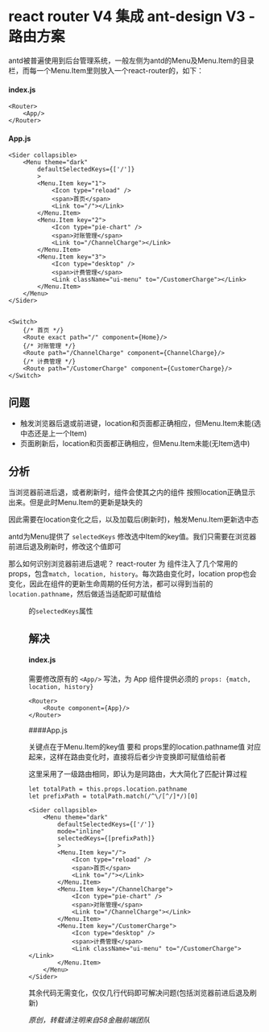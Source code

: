 # react router V4 集成 ant-design V3 - 路由方案

antd被普遍使用到后台管理系统，一般左侧为antd的Menu及Menu.Item的目录栏，而每一个Menu.Item里则放入一个react-router的<Link>，如下：

#### index.js

	<Router>
		<App/>
	</Router>


#### App.js

	<Sider collapsible>
        <Menu theme="dark" 
            defaultSelectedKeys={['/']}
            >
            <Menu.Item key="1">
                <Icon type="reload" />
                <span>首页</span>
                <Link to="/"></Link>
            </Menu.Item>
            <Menu.Item key="2">
                <Icon type="pie-chart" />
                <span>对账管理</span>
                <Link to="/ChannelCharge"></Link>
            </Menu.Item>
            <Menu.Item key="3">
                <Icon type="desktop" />
                <span>计费管理</span>
                <Link className="ui-menu" to="/CustomerCharge"></Link>
            </Menu.Item>
        </Menu>
    </Sider>


	<Switch>
        {/* 首页 */}
		<Route exact path="/" component={Home}/>
        {/* 对账管理 */}
        <Route path="/ChannelCharge" component={ChannelCharge}/>
        {/* 计费管理 */}
        <Route path="/CustomerCharge" component={CustomerCharge}/>
    </Switch>



## 问题

- 触发浏览器后退或前进键，location和页面都正确相应，但Menu.Item未能(选中态还是上一个Item)
- 页面刷新后，location和页面都正确相应，但Menu.Item未能(无Item选中)


## 分析

当浏览器前进后退，或者刷新时，<Router>组件会使其之内的<Route>组件 按照location正确显示出来。但是此时Menu.Item的更新是缺失的

因此需要在location变化之后，以及<App>加载后(刷新时)，触发Menu.Item更新选中态

antd为Menu提供了 `selectedKeys` 修改选中Item的key值。我们只需要在浏览器前进后退及刷新时，修改这个值即可

那么如何识别浏览器前进后退呢？ react-router 为 <Route>组件注入了几个常用的props，包含`match, location, history`。每次路由变化时，location prop也会变化，因此在<Route>组件的更新生命周期的任何方法，都可以得到当前的`location.pathname`，然后做适当适配即可赋值给<Menu>的`selectedKeys`属性


## 解决

#### index.js

需要修改原有的 `<App/>` 写法，为 App 组件提供必须的 `props: {match, location, history}`

	<Router>
		<Route component={App}/>
	</Router>


####App.js

关键点在于Menu.Item的key值 要和 props里的location.pathname值 对应起来，这样在路由变化时，直接将后者少许变换即可赋值给前者

这里采用了一级路由相同，即认为是同路由，大大简化了匹配计算过程

	
	let totalPath = this.props.location.pathname
    let prefixPath = totalPath.match(/^\/[^/]*/)[0]

	<Sider collapsible>
        <Menu theme="dark" 
            defaultSelectedKeys={['/']}
            mode="inline"
            selectedKeys={[prefixPath]}
            >
            <Menu.Item key="/">
                <Icon type="reload" />
                <span>首页</span>
                <Link to="/"></Link>
            </Menu.Item>
            <Menu.Item key="/ChannelCharge">
                <Icon type="pie-chart" />
                <span>对账管理</span>
                <Link to="/ChannelCharge"></Link>
            </Menu.Item>
            <Menu.Item key="/CustomerCharge">
                <Icon type="desktop" />
                <span>计费管理</span>
                <Link className="ui-menu" to="/CustomerCharge"></Link>
            </Menu.Item>
        </Menu>
    </Sider>


其余代码无需变化，仅仅几行代码即可解决问题(包括浏览器前进后退及刷新)








*原创，转载请注明来自58金融前端团队*